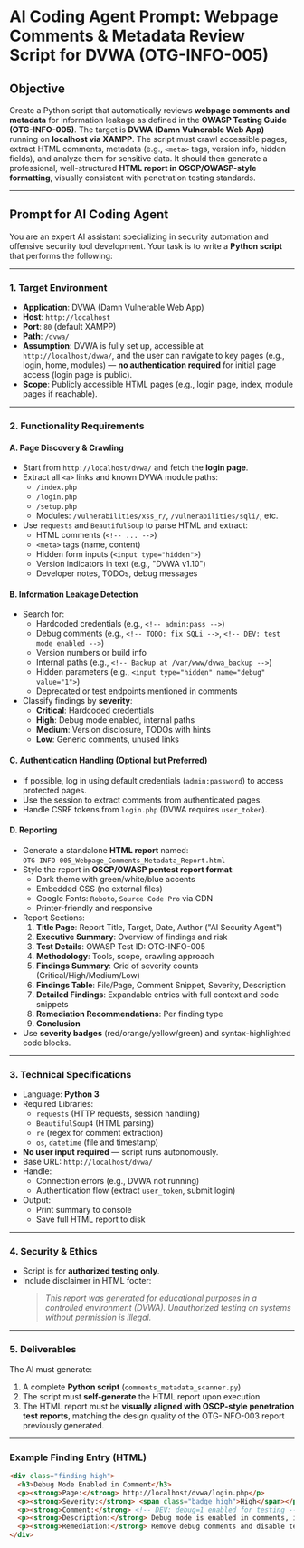 # AI Coding Agent Prompt: Webpage Comments & Metadata Review Script for DVWA (OTG-INFO-005)

## Objective

Create a Python script that automatically reviews **webpage comments and metadata** for information leakage as defined in the **OWASP Testing Guide (OTG-INFO-005)**. The target is **DVWA (Damn Vulnerable Web App)** running on **localhost via XAMPP**. The script must crawl accessible pages, extract HTML comments, metadata (e.g., `<meta>` tags, version info, hidden fields), and analyze them for sensitive data. It should then generate a professional, well-structured **HTML report in OSCP/OWASP-style formatting**, visually consistent with penetration testing standards.

---

## Prompt for AI Coding Agent

You are an expert AI assistant specializing in security automation and offensive security tool development. Your task is to write a **Python script** that performs the following:

---

### 1. **Target Environment**

- **Application**: DVWA (Damn Vulnerable Web App)
- **Host**: `http://localhost`
- **Port**: `80` (default XAMPP)
- **Path**: `/dvwa/`
- **Assumption**: DVWA is fully set up, accessible at `http://localhost/dvwa/`, and the user can navigate to key pages (e.g., login, home, modules) — **no authentication required** for initial page access (login page is public).
- **Scope**: Publicly accessible HTML pages (e.g., login page, index, module pages if reachable).

---

### 2. **Functionality Requirements**

#### A. **Page Discovery & Crawling**
- Start from `http://localhost/dvwa/` and fetch the **login page**.
- Extract all `<a>` links and known DVWA module paths:
  - `/index.php`
  - `/login.php`
  - `/setup.php`
  - Modules: `/vulnerabilities/xss_r/`, `/vulnerabilities/sqli/`, etc.
- Use `requests` and `BeautifulSoup` to parse HTML and extract:
  - HTML comments (`<!-- ... -->`)
  - `<meta>` tags (name, content)
  - Hidden form inputs (`<input type="hidden">`)
  - Version indicators in text (e.g., "DVWA v1.10")
  - Developer notes, TODOs, debug messages

#### B. **Information Leakage Detection**
- Search for:
  - Hardcoded credentials (e.g., `<!-- admin:pass -->`)
  - Debug comments (e.g., `<!-- TODO: fix SQLi -->`, `<!-- DEV: test mode enabled -->`)
  - Version numbers or build info
  - Internal paths (e.g., `<!-- Backup at /var/www/dvwa_backup -->`)
  - Hidden parameters (e.g., `<input type="hidden" name="debug" value="1">`)
  - Deprecated or test endpoints mentioned in comments
- Classify findings by **severity**:
  - **Critical**: Hardcoded credentials
  - **High**: Debug mode enabled, internal paths
  - **Medium**: Version disclosure, TODOs with hints
  - **Low**: Generic comments, unused links

#### C. **Authentication Handling (Optional but Preferred)**
- If possible, log in using default credentials (`admin:password`) to access protected pages.
- Use the session to extract comments from authenticated pages.
- Handle CSRF tokens from `login.php` (DVWA requires `user_token`).

#### D. **Reporting**
- Generate a standalone **HTML report** named:  
  `OTG-INFO-005_Webpage_Comments_Metadata_Report.html`
- Style the report in **OSCP/OWASP pentest report format**:
  - Dark theme with green/white/blue accents
  - Embedded CSS (no external files)
  - Google Fonts: `Roboto`, `Source Code Pro` via CDN
  - Printer-friendly and responsive
- Report Sections:
  1. **Title Page**: Report Title, Target, Date, Author ("AI Security Agent")
  2. **Executive Summary**: Overview of findings and risk
  3. **Test Details**: OWASP Test ID: OTG-INFO-005
  4. **Methodology**: Tools, scope, crawling approach
  5. **Findings Summary**: Grid of severity counts (Critical/High/Medium/Low)
  6. **Findings Table**: File/Page, Comment Snippet, Severity, Description
  7. **Detailed Findings**: Expandable entries with full context and code snippets
  8. **Remediation Recommendations**: Per finding type
  9. **Conclusion**
- Use **severity badges** (red/orange/yellow/green) and syntax-highlighted code blocks.

---

### 3. **Technical Specifications**

- Language: **Python 3**
- Required Libraries:
  - `requests` (HTTP requests, session handling)
  - `BeautifulSoup4` (HTML parsing)
  - `re` (regex for comment extraction)
  - `os`, `datetime` (file and timestamp)
- **No user input required** — script runs autonomously.
- Base URL: `http://localhost/dvwa/`
- Handle:
  - Connection errors (e.g., DVWA not running)
  - Authentication flow (extract `user_token`, submit login)
- Output:
  - Print summary to console
  - Save full HTML report to disk

---

### 4. **Security & Ethics**
- Script is for **authorized testing only**.
- Include disclaimer in HTML footer:
  > *This report was generated for educational purposes in a controlled environment (DVWA). Unauthorized testing on systems without permission is illegal.*

---

### 5. **Deliverables**

The AI must generate:
1. A complete **Python script** (`comments_metadata_scanner.py`)
2. The script must **self-generate** the HTML report upon execution
3. The HTML report must be **visually aligned with OSCP-style penetration test reports**, matching the design quality of the OTG-INFO-003 report previously generated.

---

### Example Finding Entry (HTML)
```html
<div class="finding high">
  <h3>Debug Mode Enabled in Comment</h3>
  <p><strong>Page:</strong> http://localhost/dvwa/login.php</p>
  <p><strong>Severity:</strong> <span class="badge high">High</span></p>
  <p><strong>Comment:</strong> <!-- DEV: debug=1 enabled for testing --> </p>
  <p><strong>Description:</strong> Debug mode is enabled in comments, indicating potential test configuration exposed.</p>
  <p><strong>Remediation:</strong> Remove debug comments and disable test features in production.</p>
</div>